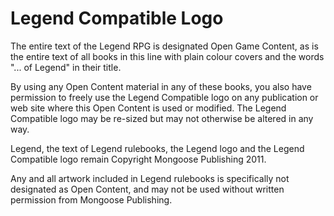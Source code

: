# Legend Compatible Logo

The entire text of the Legend RPG is designated Open Game Content, as is the entire text of all books in this line with plain colour covers and the words "... of Legend" in their title.

By using any Open Content material in any of these books, you also have permission to freely use the Legend Compatible logo on any publication or web site where this Open Content is used or modified.  The Legend Compatible logo may be re-sized but may not otherwise be altered in any way.

Legend, the text of Legend rulebooks, the Legend logo and the Legend Compatible logo remain Copyright Mongoose Publishing 2011.

Any and all artwork included in Legend rulebooks is specifically not designated as Open Content, and may not be used without written permission from Mongoose Publishing.
